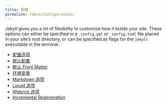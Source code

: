 ```yaml
---
title: 配置
permalink: /docs/configuration/
---
```


Jekyll gives you a lot of flexibility to customize how it builds your site. These
options can either be specified in a `_config.yml` or `_config.toml` file placed
in your site’s root directory, or can be specified as flags for the `jekyll`
executable in the terminal.

* [配置选项](/docs/configuration/options/)
* [默认配置](/docs/configuration/default/)
* [默认 Front Matter](/docs/configuration/front-matter-defaults/)
* [环境变量](/docs/configuration/environments/)
* [Markdown 选项](/docs/configuration/markdown/)
* [Liquid 选项](/docs/configuration/liquid/)
* [Webrick 选项](/docs/configuration/webrick/)
* [Incremental Regeneration](/docs/configuration/incremental-regeneration/)
